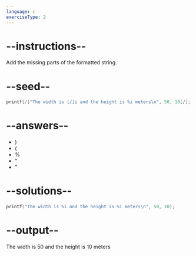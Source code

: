 ```yaml
---
language: c
exerciseType: 2
---
```


# --instructions--

Add the missing parts of the formatted string.

# --seed--

```c
printf[/]"The width is [/]i and the height is %i meters\n", 50, 10[/];
```

# --answers--

- )
- (
- %
- "
- "

# --solutions--

```c
printf("The width is %i and the height is %i meters\n", 50, 10);
```

# --output--

The width is 50 and the height is 10 meters
